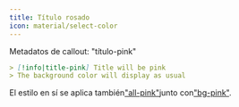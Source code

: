 ```yaml
---
title: Título rosado
icon: material/select-color
---
```


Metadatos de callout: "título-pink"

```md
> [!info|title-pink] Title will be pink
> The background color will display as usual
```

El estilo en sí se aplica también["all-pink"](../combined-styling/page-6.md)junto con["bg-pink"](../bg-styling/page-6.md).